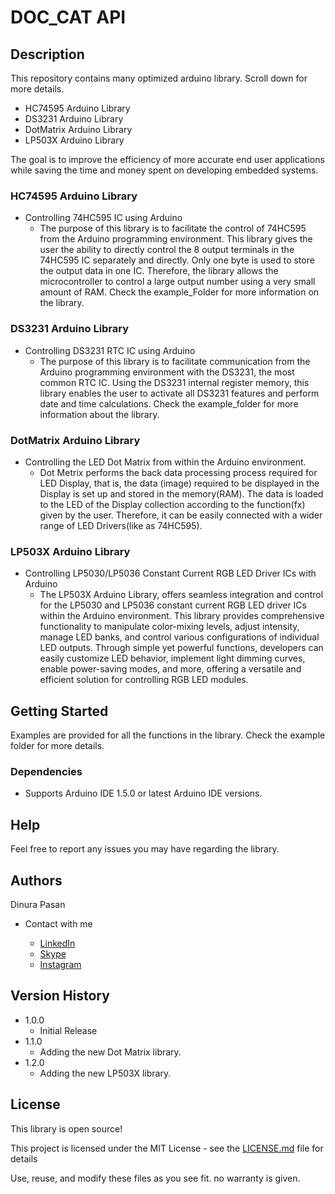 # DOC_CAT API

## Description
This repository contains many optimized arduino library. Scroll down for more details.
  * HC74595 Arduino Library
  * DS3231 Arduino Library
  * DotMatrix Arduino Library
  * LP503X Arduino Library

The goal is to improve the efficiency of more accurate end user applications while saving the time and money spent on developing embedded systems.

### HC74595 Arduino Library
* Controlling 74HC595 IC using Arduino
  * The purpose of this library is to facilitate the control of 74HC595 from the Arduino programming environment. This library gives the user the ability to directly control the 8 output terminals in the 74HC595 IC separately and directly. Only one byte is used to store the output data in one IC. Therefore, the library allows the microcontroller to control a large output number using a very small amount of RAM. Check the example_Folder for more information on the library.

### DS3231 Arduino Library

* Controlling DS3231 RTC IC using Arduino
  *  The purpose of this library is to facilitate communication from the Arduino programming environment with the DS3231, the most common RTC IC. Using the DS3231 internal register memory, this library enables the user to activate all DS3231 features and perform date and time calculations. Check the example_folder for more information about the library.

### DotMatrix Arduino Library

* Controlling the LED Dot Matrix from within the Arduino environment.
  *  Dot Metrix performs the back data processing process required for LED Display, that is, the data (image) required to be displayed in the Display is set up and stored in the memory(RAM). The data is loaded to the LED of the Display collection according to the function(fx) given by the user. Therefore, it can be easily connected with a wider range of LED Drivers(like as 74HC595).

### LP503X Arduino Library
* Controlling LP5030/LP5036 Constant Current RGB LED Driver ICs with Arduino
  *  The LP503X Arduino Library, offers seamless integration and control for the LP5030 and LP5036 constant current RGB LED driver ICs within the Arduino environment. This library provides comprehensive functionality to manipulate color-mixing levels, adjust intensity, manage LED banks, and control various configurations of individual LED outputs. Through simple yet powerful functions, developers can easily customize LED behavior, implement light dimming curves, enable power-saving modes, and more, offering a versatile and efficient solution for controlling RGB LED modules.

## Getting Started

Examples are provided for all the functions in the library. Check the example folder for more details.

### Dependencies

* Supports Arduino IDE 1.5.0 or latest Arduino IDE versions.

## Help

Feel free to report any issues you may have regarding the library.

## Authors

Dinura Pasan

* Contact with me

  * [LinkedIn](https://www.linkedin.com/in/dinura-p-873285260/)
  * [Skype](https://join.skype.com/invite/uLRTig6P7dg0)
  * [Instagram](https://instagram.com/pasandinura?igshid=OGQ5ZDc2ODK2ZA==)

## Version History

* 1.0.0
    * Initial Release
* 1.1.0
    * Adding the new Dot Matrix library.
* 1.2.0
    * Adding the new LP503X library.

## License

This library is open source!

This project is licensed under the MIT License - see the [LICENSE.md](https://github.com/DinuraPasan/DOC_CAT/blob/main/LICENSE.md) file for details

Use, reuse, and modify these files as you see fit. no warranty is given.